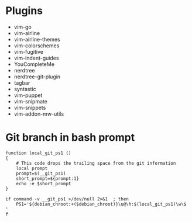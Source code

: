 # Plugins
- vim-go
- vim-airline
- vim-airline-themes
- vim-colorschemes
- vim-fugitive
- vim-indent-guides
- YouCompleteMe
- nerdtree
- nerdtree-git-plugin
- tagbar
- syntastic
- vim-puppet
- vim-snipmate
- vim-snippets
- vim-addon-mw-utils

# Git branch in bash prompt
```
function local_git_ps1 ()
{
	# This code drops the trailing space from the git information
	local prompt
	prompt=$(__git_ps1)
	short_prompt=${prompt:1}
	echo -e $short_prompt
}

if command -v __git_ps1 >/dev/null 2>&1  ; then
	PS1='${debian_chroot:+($debian_chroot)}\u@\h:$(local_git_ps1)\w\$ '
f
```

